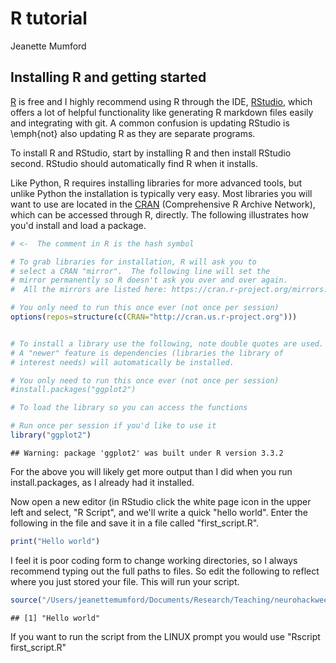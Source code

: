 # R tutorial
Jeanette Mumford  

## Installing R and getting started
[R](https://www.r-project.org/) is free and I highly recommend using R through the IDE, [RStudio](https://www.rstudio.com/), which offers a lot of helpful functionality like generating R markdown files easily and integrating with git.  A common confusion is updating RStudio is \emph{not} also updating R as they are separate programs.

To install R and RStudio, start by installing R and then install RStudio second.  RStudio should automatically find R when it installs.

Like Python, R requires installing libraries for more advanced tools, but unlike Python the installation is typically very easy.  Most libraries you will want to use are located in the [CRAN](https://cran.r-project.org/) (Comprehensive R Archive Network), which can be accessed through R, directly.  The following illustrates how you'd install and load a package.



```r
# <-  The comment in R is the hash symbol

# To grab libraries for installation, R will ask you to
# select a CRAN "mirror".  The following line will set the
# mirror permanently so R doesn't ask you over and over again.
#  All the mirrors are listed here: https://cran.r-project.org/mirrors.html

# You only need to run this once ever (not once per session)
options(repos=structure(c(CRAN="http://cran.us.r-project.org")))


# To install a library use the following, note double quotes are used.
# A "newer" feature is dependencies (libraries the library of 
# interest needs) will automatically be installed.

# You only need to run this once ever (not once per session)
#install.packages("ggplot2")

# To load the library so you can access the functions 

# Run once per session if you'd like to use it
library("ggplot2")
```

```
## Warning: package 'ggplot2' was built under R version 3.3.2
```

For the above you will likely get more output than I did when you run install.packages, as I already had it installed.

Now open a new editor (in RStudio click the white page icon in the upper left and select, "R Script", and we'll write a quick "hello world".  Enter the following in the file and save it in a file called "first_script.R".

```r
print("Hello world")
```

I feel it is poor coding form to change working directories, so I always recommend typing out the full paths to files.  So edit the following to reflect where you just stored your file.  This will run your script.

```r
source("/Users/jeanettemumford/Documents/Research/Teaching/neurohackweek2017/first_script.R")
```

```
## [1] "Hello world"
```

If you want to run the script from the LINUX prompt you would use "Rscript first_script.R"
